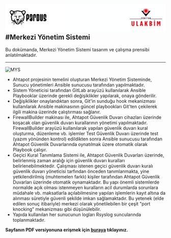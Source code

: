 ![ULAKBIM](../img/ulakbim.jpg)
#Merkezi Yönetim Sistemi
------

Bu dokümanda, Merkezi Yönetim Sistemi tasarım ve çalışma prensibi anlatılmaktadır.

------

![MYS](../img/MYSdiyagram.png)

* Ahtapot projesinin temelini oluşturan Merkezi Yönetim Sisteminde, Sunucu yönetimleri Ansible sunucusu tarafından yapılmaktadır.
* Sistem Yöneticisi tarafından GitLab arayüzü kullanılarak Ansible Playbooklar üzerinde gerekli değişiklikler yapılarak, onaya gönderilir.
* Değişiklikler onaylandıktan sonra, Git'in sunduğu hook mekanizması kullanılarak Ansible makinasının güncel playbookları Git'ten çekilerek ilgili makina üzerinde çalıştırması sağlanır.
* FirewallBuilder makinası ile, Ahtapot Güvenlik Duvarı cihazları üzerinde koşacak olan güvenlik duvarı kurallarının yönetimi yapılmaktadır. FirewallBuilder arayüzü kullanılarak yapılan güvenlik duvarı kural oluşturma, düzenleme vb. işlemler Test Güvenlik Duvarı üzerinde test (yazım yönünden kontrol) edildikten sonra Ansible sunucusu tarafından Ahtapot Güvenlik Duvarlarında oynatılmak üzere otomatik olarak Playbook çalışır.
* Geçici Kural Tanımlama Sistemi ile, Ahtapot Güvenlik Duvarları üzerinde, belirlenmiş zaman aralığı için güvenlik duvarı kuralları belirlenebilmektedir. Çalışması istenen geçici güvenlik duvarı kuralı güvenlik duvarı yöneticisi tarfından önceden tanımlanmakta, yine yetkilendirilmiş (muhtemelen farklı) kişiler tarafından Ahtapot Güvenlik Duvarları üzerinde otomatik oynamaktadır. Bu yapı önemli sistemlerde normalde açık olması istenmeyen kuralların acil durumlarda sorunlara müdahale vb. maksatlarla açılabilmesine yapılan işlemlerin kayıt altına da alınması süretiyle güvenli şekilde imkan sağlamaktadır. Bu yetenek (elde edilen sonuç itibariyle) merkezi olarak yönetilebilen bir çeşit "port knocking" mekanizması gibi düşünülebilir.
* Yapıda kullanılan her sunucunun logları Rsyslog suncularında toplanmaktadır.

**Sayfanın PDF versiyonuna erişmek için [buraya](merkezi-yonetim-sistemi.pdf) tıklayınız.**
